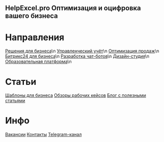 ## HelpExcel.pro Оптимизация и оцифровка вашего бизнеса

# Направления
[Решения для бизнеса](https://www.helpexcel.pro/industry_solutions)\n
[Управленческий учёт](https://www.helpexcel.pro/uchet)\n
[Оптимизация продаж](https://www.helpexcel.pro/amocrm)\n
[Битрикс24 для бизнеса](https://www.helpexcel.pro/bitrix24)\n
[Разработка чат-ботов](http://helpexcel.pro/bots)\n
[Дизайн-студия](https://www.helpexcel.pro/design_studio)\n
[Образовательная платформа](https://www.helpexcel.pro/smartsheets)\n

# Статьи
[Шаблоны для бизнеса](https://www.helpexcel.pro/templates)
[Обзоры рабочих кейсов](https://www.helpexcel.pro/cases)
[Блог с полезными статьями](https://www.helpexcel.pro/blog)

# Инфо
[Вакансии](https://www.helpexcel.pro/vacancy)
[Контакты](http://helpexcel.pro/contacts)
[Telegram-канал](https://t.me/business_analitics)

<!--

**Here are some ideas to get you started:**

🙋‍♀️ A short introduction - what is your organization all about?
🌈 Contribution guidelines - how can the community get involved?
👩‍💻 Useful resources - where can the community find your docs? Is there anything else the community should know?
🍿 Fun facts - what does your team eat for breakfast?
🧙 Remember, you can do mighty things with the power of [Markdown](https://docs.github.com/github/writing-on-github/getting-started-with-writing-and-formatting-on-github/basic-writing-and-formatting-syntax)
-->
